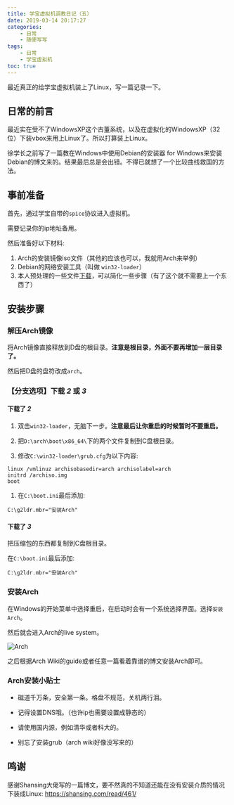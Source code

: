 ```yaml
---
title: 学宝虚拟机调教日记（五）
date: 2019-03-14 20:17:27
categories:
    - 日常
    - 随便写写
tags:
    - 日常
    - 学宝虚拟机
toc: true
---
```


最近真正的给学宝虚拟机装上了Linux，写一篇记录一下。

<!-- more -->

## 日常的前言

最近实在受不了WindowsXP这个古董系统，以及在虚拟化的WindowsXP（32位）下装vbox来用上Linux了。所以打算装上Linux。

徐学长之前写了一篇教在Windows中使用Debian的安装器 for Windows来安装Debian的博文来的。结果最后总是会出错。不得已就想了一个比较曲线救国的方法。

## 事前准备

首先，通过学宝自带的`spice`协议进入虚拟机。

需要记录你的ip地址备用。

然后准备好以下材料:

1. Arch的安装镜像iso文件（其他的应该也可以，我就用Arch来举例）
2. Debian的网络安装工具（叫做 `win32-loader`）
3. 本人预处理的一些文件[下载][1]，可以简化一些步骤（有了这个就不需要上一个东西了）

## 安装步骤

### 解压Arch镜像

将Arch镜像直接释放到D盘的根目录。**注意是根目录，外面不要再增加一层目录了。**

然后把D盘的盘符改成`arch`。

### 【分支选项】下载 _2_ 或 _3_

#### 下载了 _2_

1. 双击`win32-loader`，无脑下一步。**注意最后让你重启的时候暂时不要重启。**

2. 把`D:\arch\boot\x86_64\`下的两个文件复制到C盘根目录。

3. 修改`C:\win32-loader\grub.cfg`为以下内容:

```pain
linux /vmlinuz archisobasedir=arch archisolabel=arch
initrd /archiso.img
boot
```

1. 在`C:\boot.ini`最后添加:

```pain
C:\g2ldr.mbr="安装Arch"
```

#### 下载了 _3_

把压缩包的东西都复制到C盘根目录。

在`C:\boot.ini`最后添加:

```pain
C:\g2ldr.mbr="安装Arch"
```

### 安装Arch

在Windows的开始菜单中选择重启，在启动时会有一个系统选择界面。选择`安装Arch`。

然后就会进入Arch的live system。

![Arch](https://i.loli.net/2019/03/14/5c8a4fc61ade2.png)

之后根据Arch Wiki的guide或者任意一篇看着靠谱的博文安装Arch即可。

### Arch安装小贴士

* 磁道千万条，安全第一条。格盘不规范，关机两行泪。

* 记得设置DNS哦。（也许ip也需要设置成静态的）

* 请使用国内源，例如清华或者科大的。

* 别忘了安装grub（arch wiki好像没写来的）

## 鸣谢

感谢Shansing大佬写的一篇博文，要不然真的不知道还能在没有安装介质的情况下装成Linux: <https://shansing.com/read/461/>

[1]: https://resource.rurilove.moe/DownLoad/linux_install.7z